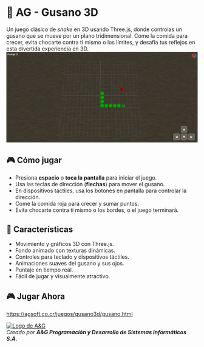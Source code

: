 # 🐍 AG - Gusano 3D

Un juego clásico de *snake* en 3D usando Three.js, donde controlas un gusano que se mueve por un plano tridimensional. Come la comida para crecer, evita chocarte contra ti mismo o los límites, y desafía tus reflejos en esta divertida experiencia en 3D.
![Imagen del juego Gusano 3D](./gusano3d.png)

## 🎮 Cómo jugar

- Presiona **espacio** o **toca la pantalla** para iniciar el juego.
- Usa las teclas de dirección (**flechas**) para mover el gusano.
- En dispositivos táctiles, usa los botones en pantalla para controlar la dirección.
- Come la comida roja para crecer y sumar puntos.
- Evita chocarte contra ti mismo o los bordes, o el juego terminará.

## 🚀 Características

- Movimiento y gráficos 3D con Three.js.
- Fondo animado con texturas dinámicas.
- Controles para teclado y dispositivos táctiles.
- Animaciones suaves del gusano y sus ojos.
- Puntaje en tiempo real.
- Fácil de jugar y visualmente atractivo.

## 🎮 Jugar Ahora
https://agsoft.co.cr/juegos/gusano3d/gusano.html

[![Logo de A&G](https://agsoft.co.cr/wp-content/uploads/2023/08/logo.png)](https://agsoft.co.cr)  
_Creado por **A&G Programación y Desarrollo de Sistemas Informáticos S.A.**_
